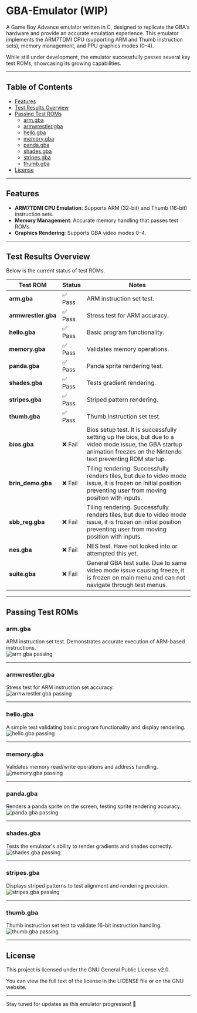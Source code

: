 # GBA-Emulator (WIP)

A Game Boy Advance emulator written in C, designed to replicate the GBA's hardware and provide an accurate emulation experience. This emulator implements the ARM7TDMI CPU (supporting ARM and Thumb instruction sets), memory management, and PPU graphics modes (0–4).  

While still under development, the emulator successfully passes several key test ROMs, showcasing its growing capabilities.  

---

## Table of Contents  
- [Features](#features)  
- [Test Results Overview](#test-results-overview)  
- [Passing Test ROMs](#passing-test-roms)  
  - [arm.gba](#armgba)  
  - [armwrestler.gba](#armwrestlergba)  
  - [hello.gba](#hellogba)  
  - [memory.gba](#memorygba)  
  - [panda.gba](#pandagba)  
  - [shades.gba](#shadesgba)  
  - [stripes.gba](#stripesgba)  
  - [thumb.gba](#thumbgba)  
- [License](#license)  

---

## Features  
- **ARM7TDMI CPU Emulation**: Supports ARM (32-bit) and Thumb (16-bit) instruction sets.  
- **Memory Management**: Accurate memory handling that passes test ROMs.  
- **Graphics Rendering**: Supports GBA video modes 0–4.   

---

## Test Results Overview 
Below is the current status of test ROMs.  

| Test ROM            | Status   | Notes                          |  
|---------------------|----------|--------------------------------|  
| **arm.gba**         | ✅ Pass  | ARM instruction set test.      |  
| **armwrestler.gba** | ✅ Pass  | Stress test for ARM accuracy.  |  
| **hello.gba**       | ✅ Pass  | Basic program functionality.   |  
| **memory.gba**      | ✅ Pass  | Validates memory operations.   |  
| **panda.gba**       | ✅ Pass  | Panda sprite rendering test.   |  
| **shades.gba**      | ✅ Pass  | Tests gradient rendering.      |  
| **stripes.gba**     | ✅ Pass  | Striped pattern rendering.     |  
| **thumb.gba**       | ✅ Pass  | Thumb instruction set test.    |  
| **bios.gba**        | ❌ Fail  | Bios setup test. It is successfully setting up the bios, but due to a video mode issue, the GBA startup animation freezes on the Nintendo text preventing ROM startup.    |  
| **brin_demo.gba**       | ❌ Fail  | Tiling rendering. Successfully renders tiles, but due to video mode issue, it is frozen on initial position preventing user from moving position with inputs.    |  
| **sbb_reg.gba**       | ❌ Fail  | Tiling rendering. Successfully renders tiles, but due to video mode issue, it is frozen on initial position preventing user from moving position with inputs.    |  
| **nes.gba**        | ❌ Fail  | NES test. Have not looked into or attempted this yet.    | 
| **suite.gba**        | ❌ Fail  | General GBA test suite. Due to same video mode issue causing freeze, it is frozen on main menu and can not navigate through test menus.    | 

---

## Passing Test ROMs  

### arm.gba  
ARM instruction set test. Demonstrates accurate execution of ARM-based instructions.  
![arm.gba passing](path/to/screenshot_arm.png)  

---

### armwrestler.gba  
Stress test for ARM instruction set accuracy.  
![armwrestler.gba passing](path/to/screenshot_armwrestler.png)  

---

### hello.gba  
A simple test validating basic program functionality and display rendering.  
![hello.gba passing](path/to/screenshot_hello.png)  

---

### memory.gba  
Validates memory read/write operations and address handling.  
![memory.gba passing](path/to/screenshot_memory.png)  

---

### panda.gba  
Renders a panda sprite on the screen, testing sprite rendering accuracy.  
![panda.gba passing](path/to/screenshot_panda.png)  

---

### shades.gba  
Tests the emulator's ability to render gradients and shades correctly.  
![shades.gba passing](path/to/screenshot_shades.png)  

---

### stripes.gba  
Displays striped patterns to test alignment and rendering precision.  
![stripes.gba passing](path/to/screenshot_stripes.png)  

---

### thumb.gba  
Thumb instruction set test to validate 16-bit instruction handling.  
![thumb.gba passing](path/to/screenshot_thumb.png)  

---

## License

This project is licensed under the GNU General Public License v2.0.

You can view the full text of the license in the LICENSE file or on the GNU website.

---

Stay tuned for updates as this emulator progresses! 🚀

